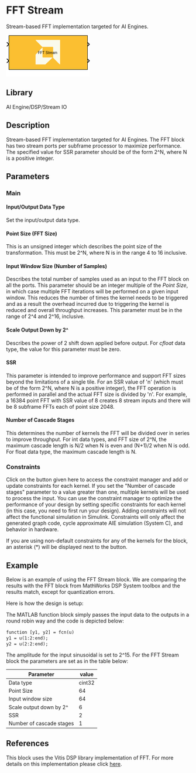 # FFT Stream
Stream-based FFT implementation targeted for AI Engines.
  
![](./Images/block.png)  

## Library

AI Engine/DSP/Stream IO

## Description

Stream-based FFT implementation targeted for AI Engines. The FFT block
has two stream ports per subframe processor to maximize performance. The
specified value for SSR parameter should be of the form 2^N, where N is
a positive integer.

## Parameters

### Main  
#### Input/Output Data Type
Set the input/output data type.

#### Point Size (FFT Size)
This is an unsigned integer which describes the point size of the transformation. This must be 2^N, where N is in the range 4 to 16 inclusive.

#### Input Window Size (Number of Samples)
Describes the total number of samples used as an input to the FFT block on all the ports. This parameter should be an integer multiple of the _Point Size_, in which case multiple FFT iterations will be performed on a given input window. This reduces the number of times the kernel needs to be triggered and as a result the overhead incurred due to triggering the kernel is reduced and overall throughput increases. This parameter must be in the range of 2^4 and 2^16, inclusive. 

#### Scale Output Down by 2^
Describes the power of 2 shift down applied before output. For _cfloat_ data type, the value for this parameter must be zero. 


#### SSR

This parameter is intended to improve performance and support FFT
  sizes beyond the limitations of a single tile. For an SSR value of 'n'
  (which must be of the form 2^N, where N is a positive integer), the
  FFT operation is performed in parallel and the actual FFT size is
  divided by 'n'. For example, a 16384 point FFT with SSR value of 8
  creates 8 stream inputs and there will be 8 subframe FFTs each of
  point size 2048.

####  Number of Cascade Stages
This determines the number of kernels the FFT will be divided over in series to improve throughput. For int data types, and FFT size of 2^N, the maximum cascade length is N/2 when N is even and (N+1)/2 when N is odd. For float data type, the maximum cascade length is N.


### Constraints
Click on the button given here to access the constraint manager and add or update constraints for each kernel. If you set the "Number of cascade stages" parameter to a value greater than one, multiple kernels will be used to process the input. You can use the constraint manager to optimize the performance of your design by setting specific constraints for each kernel (in this case, you need to first run your design). Adding constraints will not affect the functional simulation in Simulink. Constraints will only affect the generated graph code, cycle approximate AIE simulation (System C), and behavior in hardware.

<div class="noteBox">
If you are using non-default constraints for any of the kernels for the block, an asterisk (*) will be displayed next to the button.
</div>

## Example
Below is an example of using the FFT Stream block. We are comparing the results with the FFT block from MathWorks DSP System toolbox and the results match, except for quantization errors. 

Here is how the design is setup:

The MATLAB function block simply passes the input data to the outputs in a round robin way and the code is depicted below:

```
function [y1, y2] = fcn(u)
y1 = u(1:2:end);
y2 = u(2:2:end);
```
The amplitude for the input sinusoidal is set to 2^15. For the FFT Stream block the parameters are set as in the table below:

|Parameter| value|
|---------|------|
|Data type| cint32|
|Point Size| 64|
|Input window size| 64|
|Scale output down by 2^| 6|
|SSR|2|
|Number of cascade stages| 1|

## References
This block uses the Vitis DSP library implementation of FFT. For more details on this implementation please click [here](https://docs.xilinx.com/r/en-US/Vitis_Libraries/dsp/user_guide/L2/func-fft.html).


